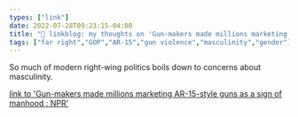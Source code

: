 ```yaml
---
types: ["link"]
date: 2022-07-28T09:23:15-04:00
title: "🔗 linkblog: my thoughts on 'Gun-makers made millions marketing AR-15-style guns as a sign of manhood : NPR'"
tags: ["far right","GOP","AR-15","gun violence","masculinity","gender"]
---
```

So much of modern right-wing politics boils down to concerns about masculinity.
 

[link to 'Gun-makers made millions marketing AR-15-style guns as a sign of manhood : NPR'](https://www.npr.org/2022/07/28/1114211674/gun-makers-made-millions-marketing-ar-15-style-guns-as-a-sign-of-manhood)
